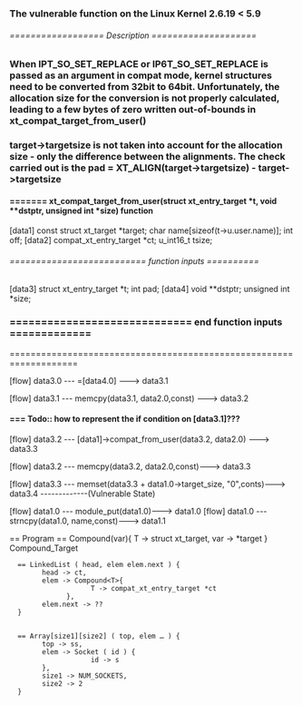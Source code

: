 ### The vulnerable function on the Linux Kernel 2.6.19 < 5.9

###### ================== Description ====================
### When IPT_SO_SET_REPLACE or IP6T_SO_SET_REPLACE is passed as an argument in compat mode, kernel structures need to be converted from 32bit to 64bit. Unfortunately, the allocation size for the conversion is not properly calculated, leading to a few bytes of zero written out-of-bounds in xt_compat_target_from_user()

### target->targetsize is not taken into account for the allocation size - only the difference between the alignments. The check carried out is the pad = XT_ALIGN(target->targetsize) - target->targetsize

#### ======= xt_compat_target_from_user(struct xt_entry_target *t, void **dstptr, unsigned int *size) function

[data1] const struct xt_target *target; 
      char name[sizeof(t->u.user.name)]; 
      int off; 
[data2] compat_xt_entry_target *ct; 
      u_int16_t tsize; 
      
###### ========================== function inputs ==========
[data3] struct xt_entry_target *t; 
      int pad; 
[data4] void **dstptr; 
      unsigned int *size; 
### ============================= end function inputs =============

===================================================================

[flow] data3.0 --- =[data4.0] ---> data3.1

[flow] data3.1 --- memcpy(data3.1, data2.0,const) ---> data3.2

#### === Todo:: how to represent the if condition on [data3.1]???
[flow] data3.2 --- [data1]->compat_from_user(data3.2, data2.0) ---> data3.3

[flow] data3.2 --- memcpy(data3.2, data2.0,const)---> data3.3 


[flow] data3.3 --- memset(data3.3 + data1.0->target_size, "0",conts)---> data3.4  -------------(Vulnerable State)

[flow] data1.0 --- module_put(data1.0)---> data1.0
[flow] data1.0 --- strncpy(data1.0, name,const)---> data1.1 



== Program
      == Compound<T>(var){
            T -> struct xt_target,
            var -> *target
         } Compound_Target
          
     

      == LinkedList ( head, elem elem.next ) {
            head -> ct,
            elem -> Compound<T>{
                        T -> compat_xt_entry_target *ct
                  },
            elem.next -> ??   
      }


      == Array[size1][size2] ( top, elem … ) {
            top -> ss,
            elem -> Socket ( id ) {
                        id -> s
            },
            size1 -> NUM_SOCKETS,
            size2 -> 2
      }